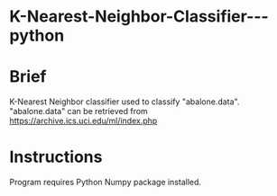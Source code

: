 # K-Nearest-Neighbor-Classifier---python

# Brief
K-Nearest Neighbor classifier used to classify "abalone.data".
"abalone.data" can be retrieved from https://archive.ics.uci.edu/ml/index.php

# Instructions
Program requires Python Numpy package installed.
